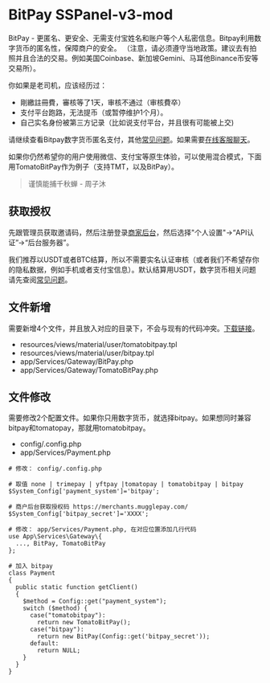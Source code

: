 # BitPay SSPanel-v3-mod
BitPay - 更匿名、更安全、无需支付宝姓名和账户等个人私密信息。Bitpay利用数字货币的匿名性，保障商户的安全。
（注意，请必须遵守当地政策。建议去有拍照并且合法的交易。例如美国Coinbase、新加坡Gemini、马耳他Binance币安等交易所）。

你如果是老司机，应该经历过：
 * 剛繳註冊費，審核等了1天，审核不通过（审核費卒）
 * 支付平台跑路，无法提币（或暂停维护1个月）。
 * 自己实名身份被第三方记录（比如说支付平台，并且很有可能被上交)

请继续查看Bitpay数字货币匿名支付，其他[常见问题](https://bitpay.docs.stoplight.io/)。如果需要[在线客服聊天](https://bitpay.dev)。

如果你仍然希望你的用户使用微信、支付宝等原生体验，可以使用混合模式，下面用TomatoBitPay作为例子（支持TMT，以及BitPay）。

> 谨慎能捕千秋蝉 - 周子沐


## 获取授权

先跟管理员获取邀请码，然后注册登录[商家后台](https://merchants.mugglepay.com)，然后选择"个人设置"->“API认证”->“后台服务器”。

我们推荐以USDT或者BTC结算，所以不需要实名认证审核（或者我们不希望存你的隐私数据，例如手机或者支付宝信息）。默认结算用USDT，数字货币相关问题请先查阅[常见问题](https://bitpay.docs.stoplight.io/)。


## 文件新增

需要新增4个文件，并且放入对应的目录下，不会与现有的代码冲突。[下载链接](https://github.com/bitpaydev/bitpayForSSPanelV3)。

 * resources/views/material/user/tomatobitpay.tpl
 * resources/views/material/user/bitpay.tpl
 * app/Services/Gateway/BitPay.php
 * app/Services/Gateway/TomatoBitPay.php



## 文件修改

需要修改2个配置文件。如果你只用数字货币，就选择bitpay。如果想同时兼容bitpay和tomatopay，那就用tomatobitpay。

 * config/.config.php
 * app/Services/Payment.php

```
# 修改： config/.config.php

# 取值 none | trimepay | yftpay |tomatopay | tomatobitpay | bitpay
$System_Config['payment_system']='bitpay';

# 商户后台获取授权码 https://merchants.mugglepay.com/
$System_Config['bitpay_secret']='XXXX';
```

```
# 修改： app/Services/Payment.php, 在对应位置添加几行代码
use App\Services\Gateway\{
  ..., BitPay, TomatoBitPay
};

# 加入 bitpay
class Payment
{
  public static function getClient()
  {
    $method = Config::get("payment_system");
    switch ($method) {
      case("tomatobitpay"):
        return new TomatoBitPay();
      case("bitpay"):
        return new BitPay(Config::get('bitpay_secret'));
      default:
        return NULL;
    }
  }
}
```
